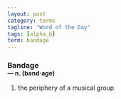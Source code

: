 ```yaml
---
layout: post
category: terms
tagline: "Word of the Day"
tags: [alpha_b]
term: bandage
---
```


<h3>Bandage<br/> <small>&mdash; n. (band<span>&middot;</span>age)</small></h3>
<p><ol><li>the periphery of a musical group</li>
</ol></p>
